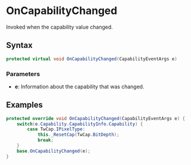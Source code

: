 # OnCapabilityChanged
Invoked when the capability value changed.
## Syntax
```c#
protected virtual void OnCapabilityChanged(CapabilityEventArgs e)
```
### Parameters
* **e**: Information about the capability that was changed.
## Examples
```c#
protected override void OnCapabilityChanged(CapabilityEventArgs e) {
    switch(e.Capability.CapabilityInfo.Capability) {
        case TwCap.IPixelType:
            this._ResetCap(TwCap.BitDepth);
            break;
    }
    base.OnCapabilityChanged(e);
}
```

